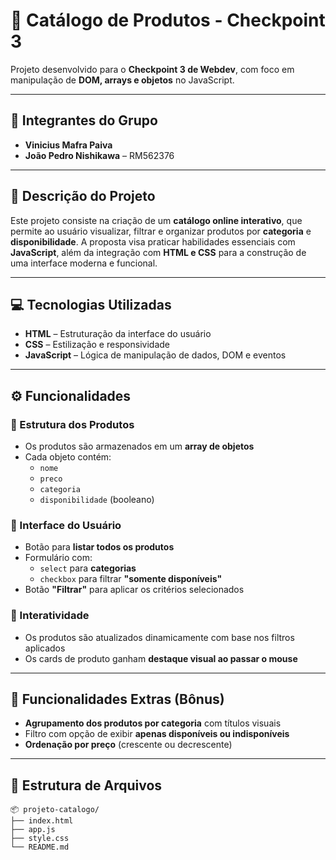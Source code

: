 # 🛒 Catálogo de Produtos - Checkpoint 3

Projeto desenvolvido para o **Checkpoint 3 de Webdev**, com foco em manipulação de **DOM, arrays e objetos** no JavaScript.

---

## 👥 Integrantes do Grupo

- **Vinicius Mafra Paiva**  
- **João Pedro Nishikawa** – RM562376

---

## 📘 Descrição do Projeto

Este projeto consiste na criação de um **catálogo online interativo**, que permite ao usuário visualizar, filtrar e organizar produtos por **categoria** e **disponibilidade**. A proposta visa praticar habilidades essenciais com **JavaScript**, além da integração com **HTML e CSS** para a construção de uma interface moderna e funcional.

---

## 💻 Tecnologias Utilizadas

- **HTML** – Estruturação da interface do usuário  
- **CSS** – Estilização e responsividade  
- **JavaScript** – Lógica de manipulação de dados, DOM e eventos  

---

## ⚙️ Funcionalidades

### 🔹 Estrutura dos Produtos

- Os produtos são armazenados em um **array de objetos**
- Cada objeto contém:
  - `nome`
  - `preco`
  - `categoria`
  - `disponibilidade` (booleano)

### 🔹 Interface do Usuário

- Botão para **listar todos os produtos**
- Formulário com:
  - `select` para **categorias**
  - `checkbox` para filtrar **"somente disponíveis"**
- Botão **"Filtrar"** para aplicar os critérios selecionados

### 🔹 Interatividade

- Os produtos são atualizados dinamicamente com base nos filtros aplicados
- Os cards de produto ganham **destaque visual ao passar o mouse**

---

## 🌟 Funcionalidades Extras (Bônus)

- **Agrupamento dos produtos por categoria** com títulos visuais
- Filtro com opção de exibir **apenas disponíveis ou indisponíveis**
- **Ordenação por preço** (crescente ou decrescente)

---

## 📁 Estrutura de Arquivos

```plaintext
📦 projeto-catalogo/
├── index.html
├── app.js
├── style.css
└── README.md
